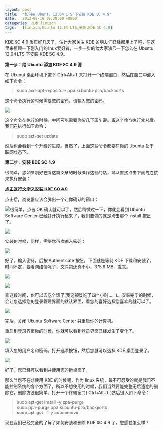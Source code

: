 ```yaml
---
layout: post
title:	"如何在 Ubuntu 12.04 LTS 下安装 KDE SC 4.9"
date:	2012-08-10 08:30:00 +0800 
categories:	技术 linuxcn 
tags:	[linuxcn,Ubuntu 12.04 LTS,安装,KDE SC 4.9]
---
```



KDE SC 4.9 发布好几天了，估计大家关注 KDE 的朋友们已经都用上了吧，在这里来照顾一下刚入门的linux爱好者，一步一步的给大家演示一下怎么在 Ubuntu 12.04 LTS 下安装 KDE SC 4.9。


**第一步：给 Ubuntu 添加 KDE SC 4.9 源**


在 Ubunut 桌面环境下按下 Ctrl+Alt+T 来打开一个终端窗口，然后在窗口中键入如下命令：



> 
> sudo add-apt-repository ppa:kubuntu-ppa/backports
> 
> 
> 


这个命令执行的时候需要您的密码，请输入您的密码。


![](/Asserts/Images//attachment/album/201208/07/1612438c5sgs2bfhbreddq.jpg)


这个命令在执行的时候，中间可能需要你按几下回车键。当这个命令执行完以后，我们在执行如下命令：



> 
> sudo apt-get update
> 
> 
> 


然后你会看到一个升级的进度。当然了，上面这些命令都要在你的 Ubuntu 处于联网状态下。


**第二步：安装 KDE SC 4.9**


很简单，您如果刚好在看这篇文章的时候操作这些的话，可以直接点击下面的连接来执行安装：


[**点击这行文字来安装 KDE SC 4.9**](apt://kubuntu-desktop)


点击后，浏览器应该会弹出一个让你确认的窗口：


![](/Asserts/Images//attachment/album/201208/07/1149287pbumqfqmqa7yzn7.jpg)很简单，点击 OK 确认就可以了，然后稍微过一下，你就会看到 Ubuntu Software Center 已经打开执行起来了，我们要做的就是点击那个 Install 按钮了。


![](/Asserts/Images//attachment/album/201208/07/1152554tldzeylqizh0wmh.jpg)


安装的时候，同样，需要您再次输入密码：


![](/Asserts/Images//attachment/album/201208/07/115415cwwkki62hshsrwr2.jpg)


好了，输入密码，后按 Authenticate 按钮，下面就是等待 KDE 下载和安装了，时间不定，要看网络情况了，文件包还真不小，375.9 MB，乖乖。


![](/Asserts/Images//attachment/album/201208/07/120036ew96xnxv83y8wxoo.jpg)


![](/Asserts/Images//attachment/album/201208/07/115634rtnd6twws4dftrno.jpg)


乘这段时间，你可以去吃个饭了(我这顿饭吃了四个小时……)。安装完毕的时候，会让您选择您的登录管理界面的默认界面，看您的喜好选择您喜欢的就可以了。


![](/Asserts/Images//attachment/album/201208/07/160606gj4itd4n44gz74i7.jpg)


完后，关闭 Ubuntu Software Center 并重启你的计算机。


重启到登录界面你的时候，你就可以看到登录界面已经发生了变化了。


![](/Asserts/Images//attachment/album/201208/07/160319111poqmp1ky1613q.jpg)


填入您的用户名和密码，打开选项按钮，然后您就可以选择 KDE 桌面登录了。


![](/Asserts/Images//attachment/album/201208/07/1607454bcnllgvk9nnx1d4.jpg)


好了，您已经可以看到并使用您的新桌面了。


那么当您不在想使用 KDE 的时候呢，作为 linux 系统，最不可忍受的就是我们不能控制系统的各个方面了，所以不想使用的时候，我们当然要能完整无后遗症的删除它。删除方法很简单，打开一个终端窗口( Ctrl+Alt+T )然后键入如下命令：



> 
> sudo apt-get install -y ppa-purge  
> sudo ppa-purge ppa:kubuntu-ppa/backports  
> sudo apt-get -f -y autoremove
> 
> 
> 


 现在我们已经完全的了解了如何安装和删除 KDE SC 4.9 了，您感觉怎么样？
